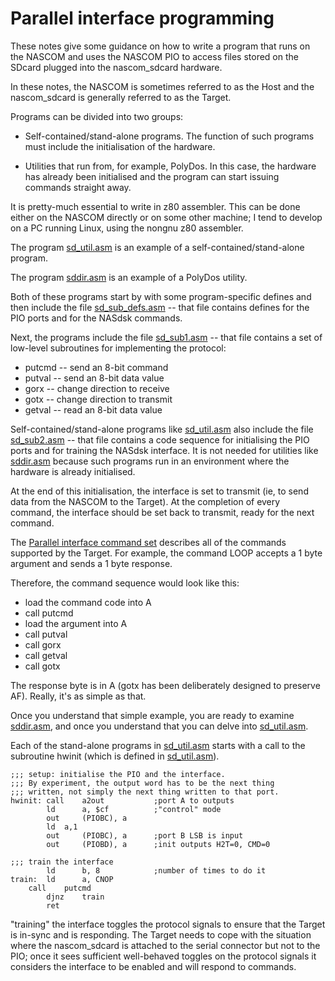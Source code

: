 # Parallel interface programming

These notes give some guidance on how to write a program that runs on the NASCOM
and uses the NASCOM PIO to access files stored on the SDcard plugged into the
nascom_sdcard hardware.

In these notes, the NASCOM is sometimes referred to as the Host and the
nascom_sdcard is generally referred to as the Target.

Programs can be divided into two groups:

* Self-contained/stand-alone programs. The function of such programs must
  include the initialisation of the hardware.

* Utilities that run from, for example, PolyDos. In this case, the hardware has
  already been initialised and the program can start issuing commands straight
  away.

It is pretty-much essential to write in z80 assembler. This can be done either
on the NASCOM directly or on some other machine; I tend to develop on a PC
running Linux, using the nongnu z80 assembler.

The program [sd_util.asm](../host_programs/sd_util.asm) is an example of a self-contained/stand-alone program.

The program [sddir.asm](../host_programs/sddir.asm) is an example of a PolyDos utility.

Both of these programs start by with some program-specific defines
and then include the file [sd_sub_defs.asm](../host_programs/sd_sub_defs.asm) -- that file
contains defines for the PIO ports and for the NASdsk commands.

Next, the programs include the file [sd_sub1.asm](../host_programs/sd_sub1.asm) -- that file
contains a set of low-level subroutines for implementing the protocol:

* putcmd -- send an 8-bit command
* putval -- send an 8-bit data value
* gorx -- change direction to receive
* gotx -- change direction to transmit
* getval -- read an 8-bit data value

Self-contained/stand-alone programs like
[sd_util.asm](../host_programs/sd_util.asm) also include the file
[sd_sub2.asm](../host_programs/sd_sub2.asm) -- that file contains a code
sequence for initialising the PIO ports and for training the NASdsk
interface. It is not needed for utilities like
[sddir.asm](../host_programs/sddir.asm) because such programs run in an
environment where the hardware is already initialised.

At the end of this initialisation, the interface is set to transmit (ie, to send
data from the NASCOM to the Target). At the completion of every command, the
interface should be set back to transmit, ready for the next command.

The [Parallel interface command set](parallel_interface_command_set.md)
describes all of the commands supported by the Target. For example, the command
LOOP accepts a 1 byte argument and sends a 1 byte response.

Therefore, the command sequence would look like this:

* load the command code into A
* call putcmd
* load the argument into A
* call putval
* call gorx
* call getval
* call gotx

The response byte is in A (gotx has been deliberately designed to preserve
AF). Really, it's as simple as that.

Once you understand that simple example, you are ready to examine
[sddir.asm](../host_programs/sddir.asm), and once you understand that you can
delve into [sd_util.asm](../host_programs/sd_util.asm).

Each of the stand-alone programs in [sd_util.asm](../host_programs/sd_util.asm)
starts with a call to the subroutine hwinit (which is defined in
[sd_util.asm](../host_programs/sd_util.asm)).

````
;;; setup: initialise the PIO and the interface.
;;; By experiment, the output word has to be the next thing
;;; written, not simply the next thing written to that port.
hwinit: call    a2out           ;port A to outputs
        ld      a, $cf          ;"control" mode
        out     (PIOBC), a
        ld	a,1
        out     (PIOBC), a      ;port B LSB is input
        out     (PIOBD), a      ;init outputs H2T=0, CMD=0

;;; train the interface
        ld      b, 8            ;number of times to do it
train:	ld      a, CNOP
	call    putcmd
        djnz    train
        ret
````

"training" the interface toggles the protocol signals to ensure that the Target
is in-sync and is responding. The Target needs to cope with the situation where
the nascom_sdcard is attached to the serial connector but not to the PIO; once
it sees sufficient well-behaved toggles on the protocol signals it considers the
interface to be enabled and will respond to commands.

